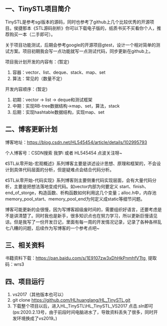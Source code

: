 一、TinySTL项目简介
---
TinySTL是参考sgi版本的源码，同时也参考了github上几个比较优秀的开源项目。侯捷那本《STL源码剖析》你可以下载电子版的，纸质书买不买看你个人，推荐购买一本（二手即可）。

 关于项目功能测试，后期会参考google的开源项目gtest，设计一个相对简单的测试方案。项目初期我会写一点功能就写一点测试代码，同步更新在github上。
 
 项目我计划开发的内容有：(暂定)
 1. 容器：vector、list、deque、stack、map、set
 2. 算法：常见的（数量不定）
 
 开发内容顺序：(暂定)
 1. 初期：vector -> list -> deque和测试框架
 2. 中期：实现RB-tree数据结构->map、set，算法，stack
 3. 后期：实现hashtable数据结构，实现map、set

二、博客更新计划
---
博客地址：https://blog.csdn.net/HL545454/article/details/102995793

个人博客号：CSDN搜索 我梦i 或者 HL545454 点波关注呀~

《STL从零开始-宏观概述》系列博客主要是讲述设计思想、原理和框架的，不会设计到具体代码层面的分析，但是疑难点会结合代码分析。

《STL从零开始-代码实现》系列博客则主要侧重代码实现层面，会有大量代码分析，主要是把想法落地变成代码。如vector内部为何要定义 start、finish、end_of_storge，构造函数、析构函数如何利用这几个变量；alloc.h中，内存池memory_pool_start、memory_pool_end为何定义成static等细节问题。

博客可能更新的会很慢，因为写博客超级废时间的，需要组织好语言，还要考虑是不是讲清楚了。同时我也是新手，很多知识点也在努力学习，所以更新巨慢请见谅。但是我写了一份开发日记，里面有每一周的开发情况记录，记录了各种各样乱七八糟的问题，后续作为写博客的一个参考点吧~

三、相关资料
---
书籍资料下载：https://pan.baidu.com/s/1E9107zw3xDhHkPnmhfVTtg  提取码：wrs3

四、项目运行
---
1. vs2017（其他版本也可以）
2. git clone https://github.com/HLhuanglang/HL_TinySTL.git
3. 下载整个项目以后，进入HL_TinySTL\HL_TinySTL_VS2017 点击.sln即可
(ps:2020.2.13号，由于前段时间电脑进水了，导致资料丢失了很多，同时开发环境换成了vs2019。)
